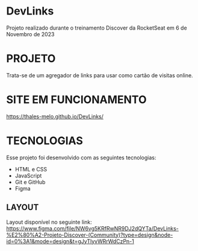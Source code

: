 # DevLinks
Projeto realizado durante o treinamento Discover da RocketSeat em 6 de Novembro de 2023

# PROJETO
Trata-se de um agregador de links para usar como cartão de visitas online.

# SITE EM FUNCIONAMENTO
https://thales-melo.github.io/DevLinks/

# TECNOLOGIAS
Esse projeto foi desenvolvido com as seguintes tecnologias:
- HTML e CSS
- JavaScript
- Git e GitHub
- Figma

## LAYOUT
Layout disponível no seguinte link: https://www.figma.com/file/NW6vg5KRfRwNR9DJ2dQYTa/DevLinks-%E2%80%A2-Projeto-Discover-(Community)?type=design&node-id=0%3A1&mode=design&t=gJyTlyvWRrWdCzPn-1
